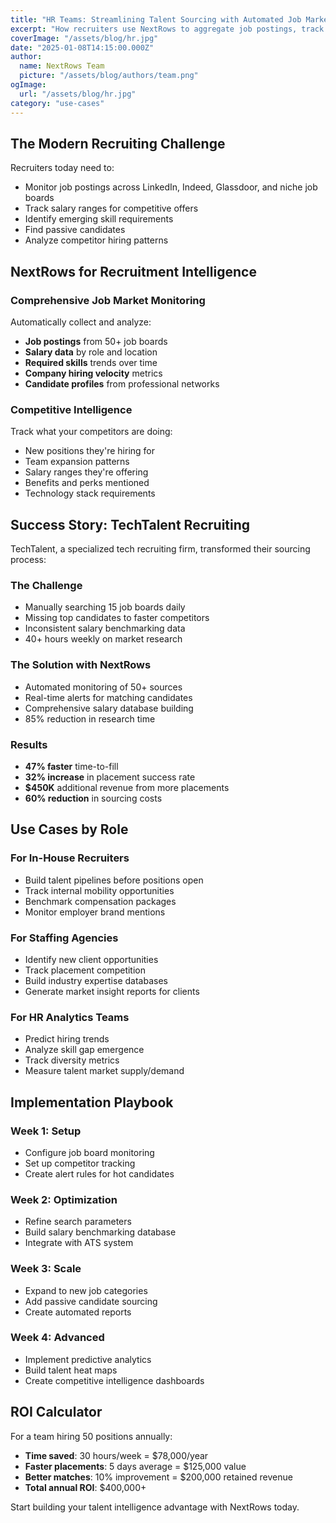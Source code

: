 ```yaml
---
title: "HR Teams: Streamlining Talent Sourcing with Automated Job Market Data"
excerpt: "How recruiters use NextRows to aggregate job postings, track salary trends, and identify top talent across multiple platforms."
coverImage: "/assets/blog/hr.jpg"
date: "2025-01-08T14:15:00.000Z"
author:
  name: NextRows Team
  picture: "/assets/blog/authors/team.png"
ogImage:
  url: "/assets/blog/hr.jpg"
category: "use-cases"
---
```


## The Modern Recruiting Challenge

Recruiters today need to:
- Monitor job postings across LinkedIn, Indeed, Glassdoor, and niche job boards
- Track salary ranges for competitive offers
- Identify emerging skill requirements
- Find passive candidates
- Analyze competitor hiring patterns

## NextRows for Recruitment Intelligence

### Comprehensive Job Market Monitoring

Automatically collect and analyze:
- **Job postings** from 50+ job boards
- **Salary data** by role and location
- **Required skills** trends over time
- **Company hiring velocity** metrics
- **Candidate profiles** from professional networks

### Competitive Intelligence

Track what your competitors are doing:
- New positions they're hiring for
- Team expansion patterns
- Salary ranges they're offering
- Benefits and perks mentioned
- Technology stack requirements

## Success Story: TechTalent Recruiting

TechTalent, a specialized tech recruiting firm, transformed their sourcing process:

### The Challenge
- Manually searching 15 job boards daily
- Missing top candidates to faster competitors
- Inconsistent salary benchmarking data
- 40+ hours weekly on market research

### The Solution with NextRows
- Automated monitoring of 50+ sources
- Real-time alerts for matching candidates
- Comprehensive salary database building
- 85% reduction in research time

### Results
- **47% faster** time-to-fill
- **32% increase** in placement success rate
- **$450K** additional revenue from more placements
- **60% reduction** in sourcing costs

## Use Cases by Role

### For In-House Recruiters
- Build talent pipelines before positions open
- Track internal mobility opportunities
- Benchmark compensation packages
- Monitor employer brand mentions

### For Staffing Agencies
- Identify new client opportunities
- Track placement competition
- Build industry expertise databases
- Generate market insight reports for clients

### For HR Analytics Teams
- Predict hiring trends
- Analyze skill gap emergence
- Track diversity metrics
- Measure talent market supply/demand

## Implementation Playbook

### Week 1: Setup
- Configure job board monitoring
- Set up competitor tracking
- Create alert rules for hot candidates

### Week 2: Optimization
- Refine search parameters
- Build salary benchmarking database
- Integrate with ATS system

### Week 3: Scale
- Expand to new job categories
- Add passive candidate sourcing
- Create automated reports

### Week 4: Advanced
- Implement predictive analytics
- Build talent heat maps
- Create competitive intelligence dashboards

## ROI Calculator

For a team hiring 50 positions annually:
- **Time saved**: 30 hours/week = $78,000/year
- **Faster placements**: 5 days average = $125,000 value
- **Better matches**: 10% improvement = $200,000 retained revenue
- **Total annual ROI**: $400,000+

Start building your talent intelligence advantage with NextRows today.